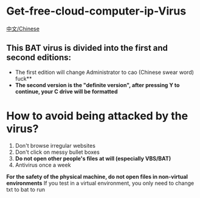 # Get-free-cloud-computer-ip-Virus

[中文/Chinese](/chinese/README.md)

## This BAT virus is divided into the first and second editions:
* The first edition will change Administrator to cao (Chinese swear word) fuck**
* **The second version is the "definite version", after pressing Y to continue, your C drive will be formatted**
# How to avoid being attacked by the virus?
1. Don't browse irregular websites
2. Don't click on messy bullet boxes
3. **Do not open other people's files at will (especially VBS/BAT)**
4. Antivirus once a week

**For the safety of the physical machine, do not open files in non-virtual environments**
If you test in a virtual environment, you only need to change txt to bat to run
